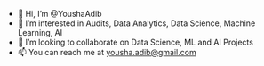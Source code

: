 - 👋 Hi, I’m @YoushaAdib
- 👀 I’m interested in Audits, Data Analytics, Data Science, Machine Learning, AI 
- 💞️ I’m looking to collaborate on Data Science, ML and AI Projects
- 📫 You can reach me at yousha.adib@gmail.com

<!---
YoushaAdib/YoushaAdib is a ✨ special ✨ repository because its `README.md` (this file) appears on your GitHub profile.
You can click the Preview link to take a look at your changes.
--->
